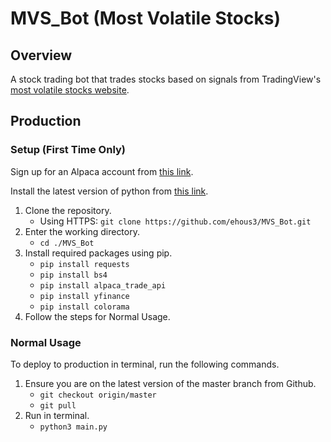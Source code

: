 
# MVS_Bot (Most Volatile Stocks)

## Overview
A stock trading bot that trades stocks based on signals from TradingView's [most volatile stocks website](https://www.tradingview.com/markets/stocks-usa/market-movers-most-volatile/).

## Production

### Setup (First Time Only)

Sign up for an Alpaca account from [this link](https://alpaca.markets/).

Install the latest version of python from [this link](https://www.python.org/).
1. Clone the repository.
    - Using HTTPS: `git clone https://github.com/ehous3/MVS_Bot.git`
2. Enter the working directory.
    - `cd ./MVS_Bot`
3. Install required packages using pip.
    - `pip install requests`
    - `pip install bs4`
    - `pip install alpaca_trade_api`
    - `pip install yfinance`
    - `pip install colorama`
4. Follow the steps for Normal Usage.

### Normal Usage
To deploy to production in terminal, run the following commands.

1. Ensure you are on the latest version of the master branch from Github.
    - `git checkout origin/master`
    - `git pull`
2. Run in terminal.
    - `python3 main.py`
